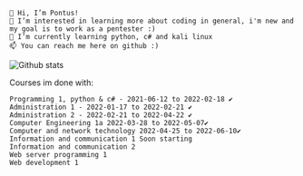     👋 Hi, I’m Pontus!
    👀 I’m interested in learning more about coding in general, i'm new and my goal is to work as a pentester :)
    🌱 I’m currently learning python, c# and kali linux
    📫 You can reach me here on github :)

![Github stats](https://github-readme-stats.vercel.app/api?username=Ppontan)

Courses im done with:

    Programming 1, python & c# - 2021-06-12 to 2022-02-18 ✔️
    Administration 1 - 2022-01-17 to 2022-02-21 ✔️
    Administration 2 - 2022-02-21 to 2022-04-22 ✔️
    Computer Engineering 1a 2022-03-28 to 2022-05-07✔️
    Computer and network technology 2022-04-25 to 2022-06-10✔️
    Information and communication 1 Soon starting
    Information and communication 2
    Web server programming 1
    Web development 1
